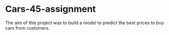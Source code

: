 # Cars-45-assignment
The aim of this project was to build a model to predict the best prices to buy cars from customers.
